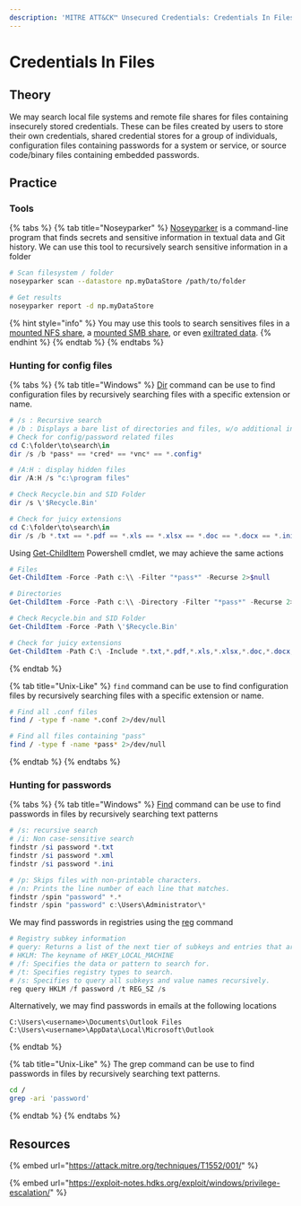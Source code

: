 ```yaml
---
description: 'MITRE ATT&CK™ Unsecured Credentials: Credentials In Files - Technique T1552.00'
---
```


# Credentials In Files

## Theory

We may search local file systems and remote file shares for files containing insecurely stored credentials. These can be files created by users to store their own credentials, shared credential stores for a group of individuals, configuration files containing passwords for a system or service, or source code/binary files containing embedded passwords.

## Practice

### Tools

{% tabs %}
{% tab title="Noseyparker" %}
[Noseyparker](https://github.com/praetorian-inc/noseyparker) is a command-line program that finds secrets and sensitive information in textual data and Git history. We can use this tool to recursively search sensitive information in a folder

```bash
# Scan filesystem / folder
noseyparker scan --datastore np.myDataStore /path/to/folder

# Get results
noseyparker report -d np.myDataStore
```

{% hint style="info" %}
You may use this tools to search sensitives files in a [mounted NFS share](../../../../network/protocols/nfs.md#mount-nfs-shares), a [mounted SMB share](../../../../network/protocols/smb.md#acls-of-shares-file-folder), or even [exiltrated data](../../../exfiltration/).
{% endhint %}
{% endtab %}
{% endtabs %}

### Hunting for config files

{% tabs %}
{% tab title="Windows" %}
[Dir](https://learn.microsoft.com/en-us/windows-server/administration/windows-commands/dir) command can be use to find configuration files by recursively searching files with a specific extension or name.

```powershell
# /s : Recursive search
# /b : Displays a bare list of directories and files, w/o additional information.
# Check for config/password related files
cd C:\folder\to\search\in
dir /s /b *pass* == *cred* == *vnc* == *.config*

# /A:H : display hidden files 
dir /A:H /s "c:\program files"

# Check Recycle.bin and SID Folder
dir /s \'$Recycle.Bin'

# Check for juicy extensions
cd C:\folder\to\search\in
dir /s /b *.txt == *.pdf == *.xls == *.xlsx == *.doc == *.docx == *.ini
```

Using [Get-ChildItem](https://learn.microsoft.com/en-us/powershell/module/microsoft.powershell.management/get-childitem?view=powershell-7.3) Powershell cmdlet, we may achieve the same actions

```powershell
# Files
Get-ChildItem -Force -Path c:\\ -Filter "*pass*" -Recurse 2>$null

# Directories
Get-ChildItem -Force -Path c:\\ -Directory -Filter "*pass*" -Recurse 2>$null

# Check Recycle.bin and SID Folder
Get-ChildItem -Force -Path \'$Recycle.Bin'

# Check for juicy extensions
Get-ChildItem -Path C:\ -Include *.txt,*.pdf,*.xls,*.xlsx,*.doc,*.docx,*.ini -File -Recurse -ErrorAction SilentlyContinue
```
{% endtab %}

{% tab title="Unix-Like" %}
`find` command can be use to find configuration files by recursively searching files with a specific extension or name.

```bash
# Find all .conf files
find / -type f -name *.conf 2>/dev/null

# Find all files containing "pass"
find / -type f -name *pass* 2>/dev/null
```
{% endtab %}
{% endtabs %}

### Hunting for passwords

{% tabs %}
{% tab title="Windows" %}
[Find](https://learn.microsoft.com/en-us/windows-server/administration/windows-commands/find) command can be use to find passwords in files by recursively searching text patterns

```powershell
# /s: recursive search
# /i: Non case-sensitive search
findstr /si password *.txt
findstr /si password *.xml
findstr /si password *.ini

# /p: Skips files with non-printable characters.
# /n: Prints the line number of each line that matches.
findstr /spin "password" *.*
findstr /spin "password" c:\Users\Administrator\*
```

We may find passwords in registries using the [reg](https://learn.microsoft.com/en-us/windows-server/administration/windows-commands/reg) command

```powershell
# Registry subkey information
# query: Returns a list of the next tier of subkeys and entries that are located under a specified subkey in the registry
# HKLM: The keyname of HKEY_LOCAL_MACHINE
# /f: Specifies the data or pattern to search for.
# /t: Specifies registry types to search.
# /s: Specifies to query all subkeys and value names recursively.
reg query HKLM /f password /t REG_SZ /s
```

Alternatively, we may find passwords in emails at the following locations

```
C:\Users\<username>\Documents\Outlook Files
C:\Users\<username>\AppData\Local\Microsoft\Outlook
```
{% endtab %}

{% tab title="Unix-Like" %}
The grep command can be use to find passwords in files by recursively searching text patterns.

```bash
cd /
grep -ari 'password'
```
{% endtab %}
{% endtabs %}

## Resources

{% embed url="https://attack.mitre.org/techniques/T1552/001/" %}

{% embed url="https://exploit-notes.hdks.org/exploit/windows/privilege-escalation/" %}
